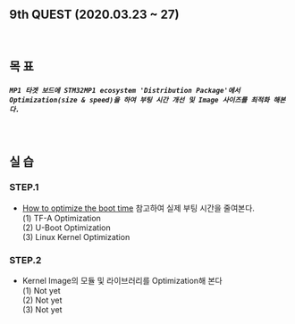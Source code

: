 ## 9th QUEST (2020.03.23 ~ 27)
<br/>

## 목 표
##### `MP1 타겟 보드에 STM32MP1 ecosystem 'Distribution Package'에서 Optimization(size & speed)을 하여 부팅 시간 개선 및 Image 사이즈를 최적화 해본다.`
<br/>

## 실 습
### STEP.1
+ [How to optimize the boot time](https://wiki.st.com/stm32mpu/wiki/How_to_optimize_the_boot_time) 참고하여 실제 부팅 시간을 줄여본다.<br/>
  (1) TF-A Optimization<br/>
  (2) U-Boot Optimization<br/>
  (3) Linux Kernel Optimization<br/>

### STEP.2
+ Kernel Image의 모듈 및 라이브러리를 Optimization해 본다<br/>
  (1) Not yet<br/>
  (2) Not yet<br/>
  (3) Not yet<br/>
